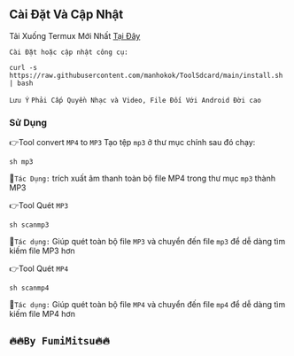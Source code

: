 ## Cài Đặt Và Cập Nhật
Tải Xuống Termux Mới Nhất [Tại Đây](https://github.com/manhokok/ToolSdcard/releases/download/Termux/Termux.apk)

`Cài Đặt hoặc cập nhật công cụ:`
```console
curl -s https://raw.githubusercontent.com/manhokok/ToolSdcard/main/install.sh | bash
```
`Lưu Ý` `Phải Cấp Quyền Nhạc và Video, File Đối Với Android Đời cao`
### Sử Dụng
👉Tool convert `MP4` to `MP3`
Tạo tệp `mp3` ở thư mục chính sau đó chạy:
```console
sh mp3
```
👀`Tác Dụng:` trích xuất âm thanh toàn bộ file MP4 trong thư mục `mp3` thành MP3


👉Tool Quét `MP3`
```console
sh scanmp3
```
👀`Tác dụng:` Giúp quét toàn bộ file `MP3` và chuyển đến file `mp3` để dễ dàng tìm kiếm file MP3 hơn


👉Tool Quét `MP4`
```console
sh scanmp4
```
👀`Tác dụng:` Giúp quét toàn bộ file `MP4` và chuyển đến file `mp4` để dễ dàng tìm kiếm file MP4 hơn

## `🔥🔥By FumiMitsu🔥🔥`
